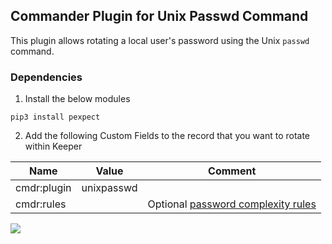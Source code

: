 Commander Plugin for Unix Passwd Command
----

This plugin allows rotating a local user's password using the Unix `passwd` command.

### Dependencies 

1) Install the below modules

```
pip3 install pexpect
```

2) Add the following Custom Fields to the record that you want to rotate within Keeper

Name         | Value      | Comment
---------    | -------    | ------------
cmdr:plugin  | unixpasswd | 
cmdr:rules   |            | Optional [password complexity rules](https://github.com/Keeper-Security/Commander/tree/master/keepercommander/plugins/password_rules.md)   

![](https://raw.githubusercontent.com/Keeper-Security/Commander/master/keepercommander/images/plugin_unixpasswd-v20201210.jpg)
